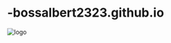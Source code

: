 # -bossalbert2323.github.io
![logo](https://github.com/bossalbert2323/-bossalbert2323.github.io/assets/165904146/3bd87175-61be-4a74-a3c9-4ef459afcfb1)
